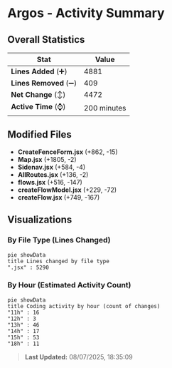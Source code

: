 # Argos - Activity Summary 

## Overall Statistics

| Stat                   | Value                                                             |
| ---------------------- | ----------------------------------------------------------------- |
| **Lines Added** (➕)   | 4881                                          |
| **Lines Removed** (➖) | 409                                        |
| **Net Change** (↕)    | 4472                |
| **Active Time** (⌚)   | 200 minutes |


## Modified Files
- **CreateFenceForm.jsx** (+862, -15)
- **Map.jsx** (+1805, -2)
- **Sidenav.jsx** (+584, -4)
- **AllRoutes.jsx** (+136, -2)
- **flows.jsx** (+516, -147)
- **createFlowModel.jsx** (+229, -72)
- **createFlow.jsx** (+749, -167)

## Visualizations

### By File Type (Lines Changed)

```mermaid
pie showData
title Lines changed by file type
".jsx" : 5290
```

### By Hour (Estimated Activity Count)

```mermaid
pie showData
title Coding activity by hour (count of changes)
"11h" : 16
"12h" : 3
"13h" : 46
"14h" : 17
"15h" : 53
"18h" : 11
```


> **Last Updated:** 08/07/2025, 18:35:09